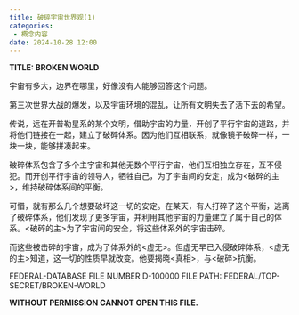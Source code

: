 ```yaml
---
title: 破碎宇宙世界观(1)
categories:
 - 概念内容
date: 2024-10-28 12:00
---
```


**TITLE: BROKEN WORLD**

宇宙有多大，边界在哪里，好像没有人能够回答这个问题。

第三次世界大战的爆发，以及宇宙环境的混乱，让所有文明失去了活下去的希望。

传说，远在开普勒星系的某个文明，借助宇宙的力量，开创了平行宇宙的道路，并将他们链接在一起，建立了破碎体系。因为他们互相联系，就像镜子破碎一样，一块一块，能够拼凑起来。

破碎体系包含了多个主宇宙和其他无数个平行宇宙，他们互相独立存在，互不侵犯。而开创平行宇宙的领导人，牺牲自己，为了宇宙间的安定，成为<破碎的主>，维持破碎体系间的平衡。

可惜，就有那么几个想要破坏这一切的安定。在某天，有人打碎了这个平衡，逃离了破碎体系，他们发现了更多宇宙，并利用其他宇宙的力量建立了属于自己的体系。<破碎的主>为了宇宙间的安全，将这些体系外的宇宙击碎。

而这些被击碎的宇宙，成为了体系外的<虚无>。但虚无早已入侵破碎体系，<虚无的主>知道，这一切的性质早就改变。他要揭晓<真相>，与<破碎>抗衡。


FEDERAL-DATABASE FILE NUMBER D-100000
FILE PATH: FEDERAL/TOP-SECRET/BROKEN-WORLD

**WITHOUT PERMISSION CANNOT OPEN THIS FILE.**